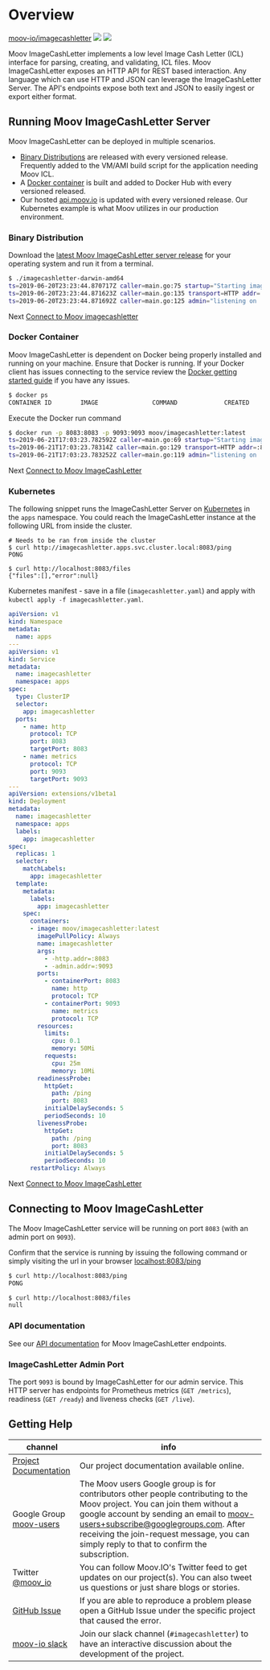 # Overview
<!-- Place this tag where you want the button to render. -->
<a class="github-button" href="https://github.com/moov-io/imagecashletter" data-size="large" data-show-count="true" aria-label="Star moov-io/imagecashletter on GitHub">moov-io/imagecashletter</a>
<a href="https://godoc.org/github.com/moov-io/imagecashletter"><img src="https://godoc.org/github.com/moov-io/imagecashletter?status.svg" /></a>
<a href="https://raw.githubusercontent.com/moov-io/imagecashletter/master/LICENSE"><img src="https://img.shields.io/badge/license-Apache2-blue.svg" /></a>

Moov ImageCashLetter implements a low level Image Cash Letter (ICL) interface for parsing, creating, and validating, ICL files. Moov ImageCashLetter exposes an HTTP API for REST based interaction. Any language which can use HTTP and JSON can leverage the ImageCashLetter Server. The API's endpoints expose both text and JSON to easily ingest or export either format.

## Running Moov ImageCashLetter Server

Moov ImageCashLetter can be deployed in multiple scenarios.

- <a href="#binary-distribution">Binary Distributions</a> are released with every versioned release. Frequently added to the VM/AMI build script for the application needing Moov ICL.
- A <a href="#docker-container">Docker container</a> is built and added to Docker Hub with every versioned released.
- Our hosted [api.moov.io](https://api.moov.io) is updated with every versioned release. Our Kubernetes example is what Moov utilizes in our production environment.

### Binary Distribution

Download the [latest Moov ImageCashLetter server release](https://github.com/moov-io/imagecashletter/releases) for your operating system and run it from a terminal.

```sh
$ ./imagecashletter-darwin-amd64
ts=2019-06-20T23:23:44.870717Z caller=main.go:75 startup="Starting imagecashletter server version v0.2.0"
ts=2019-06-20T23:23:44.871623Z caller=main.go:135 transport=HTTP addr=:8083
ts=2019-06-20T23:23:44.871692Z caller=main.go:125 admin="listening on :9093"
```

Next [Connect to Moov imagecashletter](#connecting-to-moov-imagecashletter)

### Docker Container

Moov ImageCashLetter is dependent on Docker being properly installed and running on your machine. Ensure that Docker is running. If your Docker client has issues connecting to the service review the [Docker getting started guide](https://docs.docker.com/get-started/) if you have any issues.

```sh
$ docker ps
CONTAINER ID        IMAGE               COMMAND             CREATED             STATUS              PORTS               NAMES
```

Execute the Docker run command

```sh
$ docker run -p 8083:8083 -p 9093:9093 moov/imagecashletter:latest
ts=2019-06-21T17:03:23.782592Z caller=main.go:69 startup="Starting imagecashletter server version v0.2.0"
ts=2019-06-21T17:03:23.78314Z caller=main.go:129 transport=HTTP addr=:8083
ts=2019-06-21T17:03:23.783252Z caller=main.go:119 admin="listening on :9093"
```

Next [Connect to Moov ImageCashLetter](#connecting-to-moov-imagecashletter)

### Kubernetes

The following snippet runs the ImageCashLetter Server on [Kubernetes](https://kubernetes.io/docs/tutorials/kubernetes-basics/) in the `apps` namespace. You could reach the ImageCashLetter instance at the following URL from inside the cluster.

```
# Needs to be ran from inside the cluster
$ curl http://imagecashletter.apps.svc.cluster.local:8083/ping
PONG

$ curl http://localhost:8083/files
{"files":[],"error":null}
```

Kubernetes manifest - save in a file (`imagecashletter.yaml`) and apply with `kubectl apply -f imagecashletter.yaml`.

```yaml
apiVersion: v1
kind: Namespace
metadata:
  name: apps
---
apiVersion: v1
kind: Service
metadata:
  name: imagecashletter
  namespace: apps
spec:
  type: ClusterIP
  selector:
    app: imagecashletter
  ports:
    - name: http
      protocol: TCP
      port: 8083
      targetPort: 8083
    - name: metrics
      protocol: TCP
      port: 9093
      targetPort: 9093
---
apiVersion: extensions/v1beta1
kind: Deployment
metadata:
  name: imagecashletter
  namespace: apps
  labels:
    app: imagecashletter
spec:
  replicas: 1
  selector:
    matchLabels:
      app: imagecashletter
  template:
    metadata:
      labels:
        app: imagecashletter
    spec:
      containers:
      - image: moov/imagecashletter:latest
        imagePullPolicy: Always
        name: imagecashletter
        args:
          - -http.addr=:8083
          - -admin.addr=:9093
        ports:
          - containerPort: 8083
            name: http
            protocol: TCP
          - containerPort: 9093
            name: metrics
            protocol: TCP
        resources:
          limits:
            cpu: 0.1
            memory: 50Mi
          requests:
            cpu: 25m
            memory: 10Mi
        readinessProbe:
          httpGet:
            path: /ping
            port: 8083
          initialDelaySeconds: 5
          periodSeconds: 10
        livenessProbe:
          httpGet:
            path: /ping
            port: 8083
          initialDelaySeconds: 5
          periodSeconds: 10
      restartPolicy: Always
```
Next [Connect to Moov ImageCashLetter](#connecting-to-moov-imagecashletter)

## Connecting to Moov ImageCashLetter

The Moov ImageCashLetter service will be running on port `8083` (with an admin port on `9093`).

Confirm that the service is running by issuing the following command or simply visiting the url in your browser [localhost:8083/ping](http://localhost:8083/ping)

```bash
$ curl http://localhost:8083/ping
PONG

$ curl http://localhost:8083/files
null
```

### API documentation

See our [API documentation](https://moov-io.github.io/imagecashletter/api/) for Moov ImageCashLetter endpoints.

### ImageCashLetter Admin Port

The port `9093` is bound by ImageCashLetter for our admin service. This HTTP server has endpoints for Prometheus metrics (`GET /metrics`), readiness (`GET /ready`) and liveness checks (`GET /live`).

## Getting Help

 channel | info
 ------- | -------
 [Project Documentation](https://moov-io.github.io/imagecashletter/) | Our project documentation available online.
 Google Group [moov-users](https://groups.google.com/forum/#!forum/moov-users)| The Moov users Google group is for contributors other people contributing to the Moov project. You can join them without a google account by sending an email to [moov-users+subscribe@googlegroups.com](mailto:moov-users+subscribe@googlegroups.com). After receiving the join-request message, you can simply reply to that to confirm the subscription.
Twitter [@moov_io](https://twitter.com/moov_io)	| You can follow Moov.IO's Twitter feed to get updates on our project(s). You can also tweet us questions or just share blogs or stories.
[GitHub Issue](https://github.com/moov-io) | If you are able to reproduce a problem please open a GitHub Issue under the specific project that caused the error.
[moov-io slack](https://slack.moov.io/) | Join our slack channel (`#imagecashletter`) to have an interactive discussion about the development of the project.
